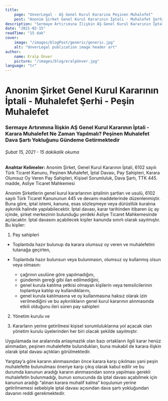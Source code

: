 ```yaml
---
title:
    page: "UnverLegal - AŞ Genel Kurul Kararına Peşinen Muhalefet"
    post: "Anonim Şirket Genel Kurul Kararının İptali - Muhalefet Şerhi - Peşin Muhalefet"
description: "Sermaye Artırımına İlişkin AŞ Genel Kurul Kararının İptali - Karara Muhalefet Ne Zaman Yapılmalı?"
date: "2021-02-15"
readTime: "15 dak"
cover:
    image: "/images/blogPost/generic/generic.jpg"
    alt: "UnverLegal publication image header art"
author:
    name: Eralp Ünver
    picture: "/images/blog/eralpUnver.jpg"
language: "tr"
---
```


# Anonim Şirket Genel Kurul Kararının İptali - Muhalefet Şerhi - Peşin Muhalefet

### Sermaye Artırımına İlişkin AŞ Genel Kurul Kararının İptali - Karara Muhalefet Ne Zaman Yapılmalı? Peşinen Muhalefet Dava Şartı Yokluğunu Gündeme Getirmektedir

###### Şubat 15, 2021 - 15 dakikalik okuma

**Anahtar Kelimeler:** Anonim Şirket, Genel Kurul Kararının İptali, 6102 sayılı Türk Ticaret Kanunu, Peşinen Muhalefet, İptal Davası, Pay Sahipleri, Karara Olumsuz Oy Veren Pay Sahipleri, Kişisel Sorumluluk, Dava Şartı, TTK 445. madde, Asliye Ticaret Mahkemesi

Anonim Şirketlerin genel kurul kararlarının iptalinin şartları ve usulü, 6102 sayılı Türk Ticaret Kanununun 445 ve devamı maddelerinde düzenlenmiştir. Buna göre, iptal istemi, kanuna, esas sözleşmeye veya dürüstlük kuralına aykırılık halinde yapılabilecektir. İptal davası, karar tarihinden itibaren üç ay içinde, şirket merkezinin bulunduğu yerdeki Asliye Ticaret Mahkemesinde açılacaktır. İptal davasını açabilecek kişiler kanunda sınırlı olarak sayılmıştır. Bu kişiler:

1. Pay sahipleri
- Toplantıda hazır bulunup da karara olumsuz oy veren ve muhalefetini tutanağa geçirten,

- Toplantıda hazır bulunsun veya bulunmasın, olumsuz oy kullanmış olsun veya olmasın:
  * çağrının usulüne göre yapılmadığını,
  * gündemin gereği gibi ilan edilmediğini,
  * genel kurula katılma yetkisi olmayan kişilerin veya temsilcilerinin toplantıya katılıp oy kullandıklarını,
  * genel kurula katılmasına ve oy kullanmasına haksız olarak izin verilmediğini
  ve bu aykırılıkların genel kurul kararının alınmasında etkili olduğunu ileri süren pay sahipleri

2. Yönetim kurulu ve

3. Kararların yerine getirilmesi kişisel sorumluluklarına yol açacak olan yönetim kurulu üyelerinden her biri olacak şekilde sayılmıştır.

Uygulamada ise aralarında anlaşmazlık olan bazı ortakların ilgili karar henüz alınmadan, peşinen muhalefette bulundukları, buna mukabil de karara ilişkin olarak iptal davası açtıkları görülmektedir.

Yargıtay’a göre kararın alınmasından önce karara karşı çıkılması yani peşin muhalefette bulunulması öneriye karşı çıkış olarak kabul edilir ve bu durumda kanunun aradığı kararın alınmasından sonra yapılması gerekli muhalefetin bulunmadığı, bunun sonucunda da iptal davası açabilmek için kanunun aradığı “alınan karara muhalif kalma” koşulunun yerine getirilmemesi sebebiyle iptal davası açısından dava şartı yokluğundan davanın reddi gerekmektedir.

